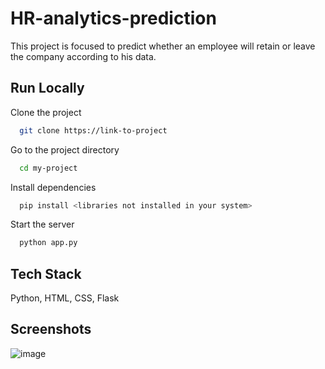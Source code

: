 # HR-analytics-prediction

This project is focused to predict whether an employee will retain or leave the company according to his data.


## Run Locally

Clone the project

```bash
  git clone https://link-to-project
```

Go to the project directory

```bash
  cd my-project
```

Install dependencies

```bash
  pip install <libraries not installed in your system>
```

Start the server

```bash
  python app.py
```


## Tech Stack

Python, HTML, CSS, Flask


## Screenshots

![image](https://user-images.githubusercontent.com/72199994/213457333-76a7ed45-0fa2-47ad-bf45-7207eb29da97.png)


